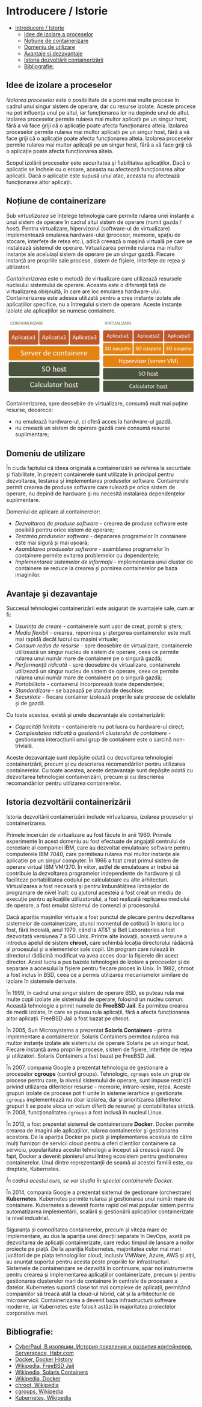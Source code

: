 # Introducere / Istorie

- [Introducere / Istorie](#introducere--istorie)
  - [Idee de izolare a proceselor](#idee-de-izolare-a-proceselor)
  - [Noțiune de containerizare](#noțiune-de-containerizare)
  - [Domeniu de utilizare](#domeniu-de-utilizare)
  - [Avantaje și dezavantaje](#avantaje-și-dezavantaje)
  - [Istoria dezvoltării containerizării](#istoria-dezvoltării-containerizării)
  - [Bibliografie:](#bibliografie)

## Idee de izolare a proceselor

*Izolarea proceselor* este o posibilitate de a porni mai multe procese în cadrul unui singur sistem de operare, dar cu resurse izolate. Aceste procese nu pot influența unul pe altul, iar funcționarea lor nu depinde unul de altul. Izolarea proceselor permite rularea mai multor aplicații pe un singur host, fără a vă face griji că o aplicație poate afecta funcționarea alteia. Izolarea proceselor permite rularea mai multor aplicații pe un singur host, fără a vă face griji că o aplicație poate afecta funcționarea alteia. Izolarea proceselor permite rularea mai multor aplicații pe un singur host, fără a vă face griji că o aplicație poate afecta funcționarea alteia.

Scopul izolării proceselor este securitatea și fiabilitatea aplicațiilor. Dacă o aplicație se încheie cu o eroare, aceasta nu afectează funcționarea altor aplicații. Dacă o aplicație este supusă unui atac, aceasta nu afectează funcționarea altor aplicații.

## Noțiune de containerizare

Sub *virtualizarea* se înțelege tehnologia care permite rularea unei instanțe a unui sistem de operare în cadrul altui sistem de operare (numit gazda / *host*). Pentru virtualizare, hipervizorul (software-ul de virtualizare) implementează emularea hardware-ului (procesor, memorie, spațiu de stocare, interfețe de rețea etc.), adică creează o mașină virtuală pe care se instalează sistemul de operare. Virtualizarea permite rularea mai multor instanțe ale aceluiași sistem de operare pe un singur gazdă. Fiecare instanță are propriile sale procese, sistem de fișiere, interfețe de rețea și utilizatori.

*Containerizarea* este o metodă de virtualizare care utilizează resursele nucleului sistemului de operare. Aceasta este o diferență față de virtualizarea obișnuită, în care are loc emularea hardware-ului. Containerizarea este adesea utilizată pentru a crea instanțe izolate ale aplicațiilor specifice, nu a întregului sistem de operare. Aceste instanțe izolate ale aplicațiilor se numesc containere.

![Virtualizare versus Containerizare](images/01001_virtual_ws_container.png)

Containerizarea, spre deosebire de virtualizare, consumă mult mai puține resurse, deoarece:

- nu emulează hardware-ul, ci oferă acces la hardware-ul gazdă.
- nu creează un sistem de operare gazdă care consumă resurse suplimentare;

## Domeniu de utilizare

În ciuda faptului că ideea originală a containerizării se referea la securitate și fiabilitate, în prezent containerele sunt utilizate în principal pentru dezvoltarea, testarea și implementarea produselor software. Containerele permit crearea de produse software care rulează pe orice sistem de operare, nu depind de hardware și nu necesită instalarea dependențelor suplimentare.

Domeniul de aplicare al containerelor:

- *Dezvoltarea de produse software* - crearea de produse software este posibilă pentru orice sistem de operare;
- *Testarea produselor software* - depanarea programelor în containere este mai sigură și mai ușoară;
- *Asamblarea produselor software* - asamblarea programelor în containere permite evitarea problemelor cu dependențele;
- *Implementarea sistemelor de informații* - implementarea unui cluster de containere se reduce la crearea și pornirea containerelor pe baza imaginilor.

## Avantaje și dezavantaje

Succesul tehnologiei containerizării este asigurat de avantajele sale, cum ar fi:

- *Ușurința de creare* - containerele sunt ușor de creat, pornit și șters;
- *Mediu flexibil* - crearea, repornirea și ștergerea containerelor este mult mai rapidă decât lucrul cu mașini virtuale;
- *Consum redus de resurse* - spre deosebire de virtualizare, containerele utilizează un singur nucleu de sistem de operare, ceea ce permite rularea unui număr mare de containere pe o singură gazdă;
- *Performanță ridicată* - spre deosebire de virtualizare, containerele utilizează un singur nucleu de sistem de operare, ceea ce permite rularea unui număr mare de containere pe o singură gazdă;
- *Portabilitate* - containerul încorporează toate dependențele;
- *Standardizare* - se bazează pe standarde deschise;
- *Securitate* - fiecare container izolează propriile sale procese de celelalte și de gazdă.

Cu toate acestea, există și unele dezavantaje ale containerizării:

- *Capacități limitate* - containerele nu pot lucra cu hardware-ul direct;
- *Complexitatea ridicată a gestionării clusterului de containere* - gestionarea interacțiunii unui grup de containere este o sarcină non-trivială.

Aceste dezavantaje sunt depășite odată cu dezvoltarea tehnologiei containerizării, precum și cu descrierea recomandărilor pentru utilizarea containerelor. Cu toate acestea, aceste dezavantaje sunt depășite odată cu dezvoltarea tehnologiei containerizării, precum și cu descrierea recomandărilor pentru utilizarea containerelor. 

## Istoria dezvoltării containerizării

Istoria dezvoltării containerizării include virtualizarea, izolarea proceselor și containerizarea.

Primele încercări de virtualizare au fost făcute în anii 1960. Primele experimente în acest domeniu au fost efectuate de angajații centrului de cercetare al companiei IBM, care au dezvoltat emulatoare software pentru computerele IBM 7040, care permiteau rularea mai multor instanțe ale aplicației pe un singur computer. În 1966 a fost creat primul sistem de operare virtual IBM VM/370. În viitor, astfel de emulatoare ar trebui să contribuie la dezvoltarea programelor independente de hardware și să faciliteze portabilitatea codului pe calculatoare cu alte arhitecturi. Virtualizarea a fost necesară și pentru îmbunătățirea limbajelor de programare de nivel înalt: cu ajutorul acesteia a fost creat un mediu de execuție pentru aplicațiile utilizatorului, a fost realizată replicarea mediului de operare, a fost emulat sistemul de comenzi al procesorului.

Dacă apariția mașinilor virtuale a fost punctul de plecare pentru dezvoltarea sistemelor de containerizare, atunci momentul de cotitură în istoria lor a fost, fără îndoială, anul 1979, când la AT&T și Bell Laboratories a fost dezvoltată versiunea 7 a SO Unix. Printre alte inovații, această versiune a introdus apelul de sistem **chroot**, care schimbă locația directorului rădăcină al procesului și a elementelor sale copil. Un program care rulează în directorul rădăcină modificat va avea acces doar la fișierele din acest director. Acest lucru a pus bazele tehnologiei de izolare a proceselor și de separare a accesului la fișiere pentru fiecare proces în Unix. În 1982, chroot a fost inclus în BSD, ceea ce a permis utilizarea mecanismelor similare de izolare în sistemele derivate.

În 1999, în cadrul unui singur sistem de operare BSD, se puteau rula mai multe copii izolate ale sistemului de operare, folosind un nucleu comun. Această tehnologie a primit numele de **FreeBSD Jail**. Ea permitea crearea de medii izolate, în care se puteau rula aplicații, fără a afecta funcționarea altor aplicații. FreeBSD Jail a fost bazat pe chroot.

În 2005, Sun Microsystems a prezentat **Solaris Containers** - prima implementare a containerelor. Solaris Containers permitea rularea mai multor instanțe izolate ale sistemului de operare Solaris pe un singur host. Fiecare instanță avea propriile procese, sistem de fișiere, interfețe de rețea și utilizatori. Solaris Containers a fost bazat pe FreeBSD Jail.

În 2007, compania Google a prezentat tehnologia de gestionare a proceselor **cgroups** (control groups). Tehnologic, `cgroups` este un grup de procese pentru care, la nivelul sistemului de operare, sunt impuse restricții privind utilizarea diferitelor resurse - memorie, intrare-ieșire, rețea. Aceste grupuri izolate de procese pot fi unite în sisteme ierarhice și gestionate. `cgroups` implementează nu doar izolarea, dar și prioritizarea (diferitelor grupuri li se poate aloca un volum diferit de resurse) și contabilitatea strictă. În 2008, funcționalitatea `cgroups` a fost inclusă în nucleul Linux.

În 2013, a fost prezentat sistemul de containerizare **Docker**. Docker permite crearea de imagini ale aplicațiilor, rularea containerelor și gestionarea acestora. De la apariția Docker pe piață și implementarea acestuia de către mulți furnizori de servicii cloud pentru a oferi clienților containere ca serviciu, popularitatea acestei tehnologii a început să crească rapid. De fapt, Docker a devenit pionierul unui întreg ecosistem pentru gestionarea containerelor. Unul dintre reprezentanții de seamă ai acestei familii este, cu dreptate, Kubernetes.

*În cadrul acestui curs, se vor studia în special containerele Docker.*

În 2014, compania Google a prezentat sistemul de gestionare (orchestrare) **Kubernetes**. Kubernetes permite rularea și gestionarea unui număr mare de containere. Kubernetes a devenit foarte rapid cel mai popular sistem pentru automatizarea implementării, scalării și gestionării aplicațiilor containerizate la nivel industrial.

Siguranța și comoditatea containerelor, precum și viteza mare de implementare, au dus la apariția unei direcții separate în DevOps, axată pe dezvoltarea de aplicații containerizate, care reduc timpul de lansare a noilor proiecte pe piață. De la apariția Kubernetes, majoritatea celor mai mari jucători de pe piața tehnologiilor cloud, inclusiv VMWare, Azure, AWS și alții, au anunțat suportul pentru acesta peste propriile lor infrastructuri. Sistemele de containerizare se dezvoltă în continuare, apar noi instrumente pentru crearea și implementarea aplicațiilor containerizate, precum și pentru gestionarea clusterelor mari de containere în centrele de procesare a datelor. Kubernetes suportă clase tot mai complexe de aplicații, permițând companiilor să treacă atât la cloud-ul hibrid, cât și la arhitecturile de microservicii. Containerizarea a devenit baza infrastructurii software moderne, iar Kubernetes este folosit astăzi în majoritatea proiectelor corporative mari.

## Bibliografie:

- [CyberPaul, В изоляции. История появления и развития контейнеров, Serverspace, Habr.com](https://habr.com/ru/companies/serverspace/articles/741874/)
- [Docker, Docker History](https://docs.docker.com/engine/docker-overview/#docker-engine)
- [Wikipedia, FreeBSD Jail](https://en.wikipedia.org/wiki/FreeBSD_jail)
- [Wikipedia, Solaris Containers](https://en.wikipedia.org/wiki/Solaris_Containers)
- [Wikipedia, Docker](https://en.wikipedia.org/wiki/Docker_(software))
- [chroot, Wikipedia](https://en.wikipedia.org/wiki/Chroot)
- [cgroups, Wikipedia](https://en.wikipedia.org/wiki/Cgroups)
- [Kubernetes, Wikipedia](https://en.wikipedia.org/wiki/Kubernetes)
